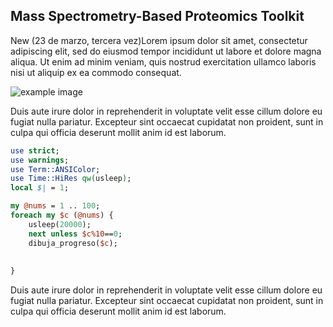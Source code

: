 Mass Spectrometry-Based Proteomics Toolkit
----------------------------------------

New (23 de marzo, tercera vez)Lorem ipsum dolor sit amet, consectetur adipiscing elit, sed do eiusmod tempor incididunt ut labore et dolore magna aliqua. Ut enim ad minim veniam, quis nostrud exercitation ullamco laboris nisi ut aliquip ex ea commodo consequat. 


![example image](http://bioinformatika.github.io/massprot/images/camello.jpg)

Duis aute irure dolor in reprehenderit in voluptate velit esse cillum dolore eu fugiat nulla pariatur. Excepteur sint occaecat cupidatat non proident, sunt in culpa qui officia deserunt mollit anim id est laborum.

```perl
use strict;
use warnings;
use Term::ANSIColor;
use Time::HiRes qw(usleep);
local $| = 1;

my @nums = 1 .. 100;
foreach my $c (@nums) {
	usleep(20000);
	next unless $c%10==0;
	dibuja_progreso($c);
	
	
}
```
Duis aute irure dolor in reprehenderit in voluptate velit esse cillum dolore eu fugiat nulla pariatur. Excepteur sint occaecat cupidatat non proident, sunt in culpa qui officia deserunt mollit anim id est laborum.


